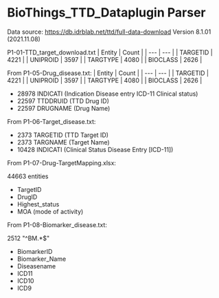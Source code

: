 # BioThings_TTD_Dataplugin Parser
Data source: https://db.idrblab.net/ttd/full-data-download
Version 8.1.01 (2021.11.08)

P1-01-TTD_target_download.txt
| Entity | Count |
| --- | --- |
| TARGETID | 4221 |
| UNIPROID  | 3597 |
| TARGTYPE | 4080 |
| BIOCLASS | 2626 |

From P1-05-Drug_disease.txt:
| Entity | Count |
| --- | --- |
| TARGETID | 4221 |
| UNIPROID  | 3597 |
| TARGTYPE | 4080 |
| BIOCLASS | 2626 |

- 28978 INDICATI (Indication	Disease entry	ICD-11	Clinical status)
- 22597 TTDDRUID (TTD Drug ID)
- 22597 DRUGNAME (Drug Name)


From P1-06-Target_disease.txt:
- 2373 TARGETID (TTD Target ID)
- 2373 TARGNAME (Target Name)
- 10428 INDICATI (Clinical Status	Disease Entry [ICD-11])

From P1-07-Drug-TargetMapping.xlsx:

44663 entities
- TargetID
- DrugID
- Highest_status
- MOA (mode of activity)

From P1-08-Biomarker_disease.txt:

2512 "^BM.*$"
- BiomarkerID
- Biomarker_Name
- Diseasename
- ICD11
- ICD10
- ICD9


